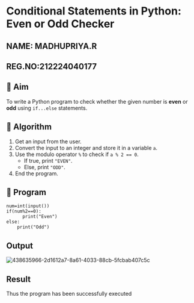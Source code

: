 # Conditional Statements in Python: Even or Odd Checker
## NAME: MADHUPRIYA.R
## REG.NO:212224040177

## 🎯 Aim
To write a Python program to check whether the given number is **even** or **odd** using `if...else` statements.

## 🧠 Algorithm
1. Get an input from the user.
2. Convert the input to an integer and store it in a variable `a`.
3. Use the modulo operator `%` to check if `a % 2 == 0`.
   - If true, print `"EVEN"`.
   - Else, print `"ODD"`.
4. End the program.

## 🧾 Program
```
num=int(input())
if(num%2==0):
      print("Even")
else:
    print("Odd")
```

## Output
![438635966-2d1612a7-8a61-4033-88cb-5fcbab407c5c](https://github.com/user-attachments/assets/bdf0c645-ddaf-44ab-86a1-ca9b4d81ef95)


## Result
Thus the program has been successfully executed
